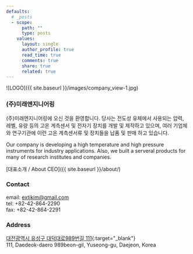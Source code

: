 ```yaml
---
defaults:
  # _posts
  - scope:
      path: ""
      type: posts
    values:
      layout: single
      author_profile: true
      read_time: true
      comments: true
      share: true
      related: true
---
```


![LOGO]({{ site.baseurl }}/images/company_view-1.jpg)

### (주)미래엔지니어링

(주)미래엔지니어링에 오신 것을 환영합니다.
당사는 전도성 유체에서 사용되는 압력, 레벨, 유량 등의 고온 계측센서 및 전자기 장치를 개발 및 제작하고 있으며, 
여러 기업체와 연구기관에 이런 고온 계측센서류 및 장치들을 납품 및 판매 하고 있습니다.

Our company is developing a high temperature and high pressure instruments for industry applications. 
Also, we built a serveral products for many of research institutes and companies.

[대표소개 / About CEO]({{ site.baseurl }}/about/)

### Contact

email:	[extjkim@gmail.com](mailto:extjkim@gmail.com)<br>
tel:	+82-42-864-2290<br>
fax:	+82-42-864-2291<br>

### Address
[대전광역시 유성구 대덕대로989번길 111](http://map.naver.com/?dlevel=12&lat=36.4255832&lng=127.3749854&query=64yA7KCE6rSR7Jet7IucIOycoOyEseq1rCDrjIDrjZXrjIDroZw5ODnrsojquLggMTEx&type=ADDRESS&tab=1&isDetailAddress=true&isNewAddress=true&rcode=07200131&enc=b64){:target="_blank"}<br>
111, Daedeok-daero 989beon-gil, Yuseong-gu, Daejeon, Korea
